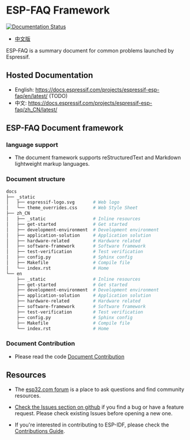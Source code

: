 # ESP-FAQ Framework

[![Documentation Status](https://readthedocs.com/projects/espressif-esp-faq/badge/?version=latest)](https://docs.espressif.com/projects/espressif-esp-faq/en/latest/?badge=latest)

* [中文版](./README_CN.md)

ESP-FAQ is a summary document for common problems launched by Espressif.

## Hosted Documentation

* English: https://docs.espressif.com/projects/espressif-esp-faq/en/latest/ (TODO)
* 中文: https://docs.espressif.com/projects/espressif-esp-faq/zh_CN/latest/

## ESP-FAQ Document framework

### language support

* The document framework supports reStructuredText and Markdown lightweight markup languages.

### Document structure

``` bash
docs
├── _static
│   ├── espressif-logo.svg       # Web logo
│   └── theme_overrides.css      # Web Style Sheet
├── zh_CN
│   ├── _static                  # Inline resources
│   ├── get-started              # Get started
│   ├── development-environment  # Development environment
│   ├── application-solution     # Application solution
│   ├── hardware-related         # Hardware related
│   ├── software-framework       # Software framework
│   ├── test-verification        # Test verification
│   ├── config.py                # Sphinx config
│   ├── Makefile                 # Compile file
│   └── index.rst                # Home
└── en
    ├── _static                  # Inline resources
    ├── get-started              # Get started
    ├── development-environment  # Development environment
    ├── application-solution     # Application solution
    ├── hardware-related         # Hardware related
    ├── software-framework       # Software framework
    ├── test-verification        # Test verification
    ├── config.py                # Sphinx config
    ├── Makefile                 # Compile file
    └── index.rst                # Home
```

### Document Contribution

* Please read the code [Document Contribution](docs/zh_CN/get-started/document-contribution.md)

## Resources

* The [esp32.com forum](https://esp32.com/) is a place to ask questions and find community resources.

* [Check the Issues section on github](https://github.com/espressif/esp-faq/issues) if you find a bug or have a feature request. Please check existing Issues before opening a new one.

* If you're interested in contributing to ESP-IDF, please check the [Contributions Guide](docs/zh_CN/get-started/document-contribution.md).
